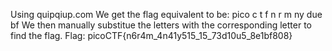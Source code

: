Using quipqiup.com
We get the flag equivalent to be:
	pico c t f n r m ny due bf
We then manually substitue the letters with the corresponding letter to find the flag.
Flag: 
	picoCTF{n6r4m_4n41y515_15_73d10u5_8e1bf808}

